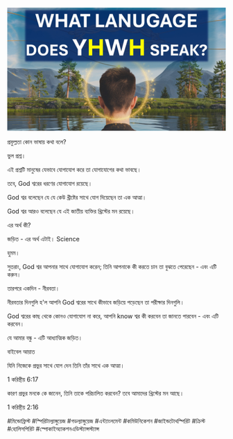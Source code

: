 ![Video cover image](../cover.jpg)

প্রফুল্লতা কোন ভাষায় কথা বলে?

ভুল প্রশ্ন।

এই প্রশ্নটি মানুষের যেভাবে যোগাযোগ করে তা যোগাযোগের কথা ভাবছে।

তবে, God শ্বরের ধরণের যোগাযোগ রয়েছে।

God শ্বর বলেছেন যে যে কেউ খ্রীষ্টের সাথে যোগ দিয়েছেন তা এক আত্মা।

God শ্বর আরও বলেছেন যে এই জাতীয় ব্যক্তির খ্রিস্টের মন রয়েছে।

এর অর্থ কী?

জড়িত - এর অর্থ এটাই। Science

হুমম।

সুতরাং, God শ্বর আপনার সাথে যোগাযোগ করেন; তিনি আপনাকে কী করতে চান তা বুঝতে পেরেছেন - এবং এটি করুন।

তারপরে একদিন - নীরবতা।

নীরবতার দিনগুলি হ'ল আপনি God শ্বরের সাথে কীভাবে জড়িয়ে পড়েছেন তা পরীক্ষার দিনগুলি।

God শ্বরের কাছ থেকে কোনও যোগাযোগ না করে, আপনি know শ্বর কী করবেন তা জানতে পারবেন - এবং এটি করবেন।

যে আমার বন্ধু - এটি আধ্যাত্মিক জড়িত।

বাইবেল আয়াত

যিনি নিজেকে প্রভুর সাথে যোগ দেন তিনি তাঁর সাথে এক আত্মা।

1 করিন্থীয় 6:17

কারণ প্রভুর মনকে কে জানেন, তিনি তাকে পরিচালিত করবেন? তবে আমাদের খ্রিস্টের মন আছে।

1 করিন্থীয় 2:16

#মিন্ডোফ্রিস্ট #স্পিরিটাল্যাঙ্গুয়েজ #গডল্যাঙ্গুয়েজ #এন্ট্যাংলমেন্ট #কমিউনিকেশন #জাইন্ডটোথস্পিরিট #ক্রিস্ট #হোলিসপিরিট #স্পোকাইঅ্যাকশনএডিস্ট্যান্সস্ট্যান্স